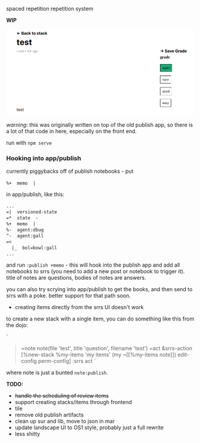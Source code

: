 spaced repetition repetition system

**WIP**

![Item view](screenshot.png)

*warning*: this was originally written on top of the old publish app, so there is a
lot of that code in here, especially on the front end. 

run with `npm serve`

### Hooking into app/publish

currently piggybacks off of publish notebooks - put 

`%+  memo  |`

in app/publish, like this:

``` hoon
...
=|  versioned-state
=*  state  -
%+  memo  |
%-  agent:dbug
^-  agent:gall
=<
  |_  bol=bowl:gall
...
```
and run `:publish +memo` - this will hook into the publish app and add all
notebooks to srrs (you need to add a new post or notebook to trigger it). title
of notes are questions, bodies of notes are answers.

you can also try scrying into app/publish to get the books, and then send to
srrs with a poke. better support for that path soon. 


- creating items directly from the srrs UI doesn't work


to create a new stack with a single item, you can do something like this from the dojo:

`
> =note note(file 'test', title 'question', filename 'test')
> =act &srrs-action [%new-stack %my-items 'my items' (my ~[[%my-items note]]) edit-config perm-config]
> :srrs act
`

where note is just a bunted `note:publish`.
  
**TODO:**
- ~~handle the scheduling of review items~~
- support creating stacks/items through frontend
- tile
- remove old publish artifacts
- clean up sur and lib, move to json in mar
- update landscape UI to OS1 style, probably just a full rewrite
- less shitty





